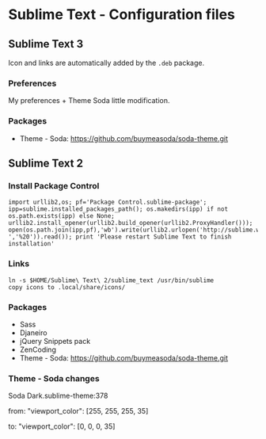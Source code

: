 Sublime Text - Configuration files
==================================

## Sublime Text 3

Icon and links are automatically added by the `.deb` package.

### Preferences
My preferences + Theme Soda little modification.

### Packages
- Theme - Soda: https://github.com/buymeasoda/soda-theme.git

## Sublime Text 2

### Install Package Control
    import urllib2,os; pf='Package Control.sublime-package'; ipp=sublime.installed_packages_path(); os.makedirs(ipp) if not os.path.exists(ipp) else None; urllib2.install_opener(urllib2.build_opener(urllib2.ProxyHandler())); open(os.path.join(ipp,pf),'wb').write(urllib2.urlopen('http://sublime.wbond.net/'+pf.replace(' ','%20')).read()); print 'Please restart Sublime Text to finish installation'

### Links
    ln -s $HOME/Sublime\ Text\ 2/sublime_text /usr/bin/sublime
    copy icons to .local/share/icons/

### Packages
- Sass
- Djaneiro
- jQuery Snippets pack
- ZenCoding
- Theme - Soda: https://github.com/buymeasoda/soda-theme.git

### Theme - Soda changes
Soda Dark.sublime-theme:378

from: "viewport_color": [255, 255, 255, 35]

to:   "viewport_color": [0, 0, 0, 35]
